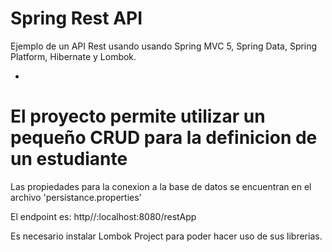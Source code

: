 # Spring Rest API

Ejemplo de un API Rest usando usando Spring MVC 5, Spring Data, Spring Platform, Hibernate y Lombok.

-

# El proyecto permite utilizar un pequeño CRUD para la definicion de un estudiante

Las propiedades para la conexion a la base de datos se encuentran en el archivo 'persistance.properties'

El endpoint es: http//:localhost:8080/restApp

Es necesario instalar Lombok Project para poder hacer uso de sus librerias.

